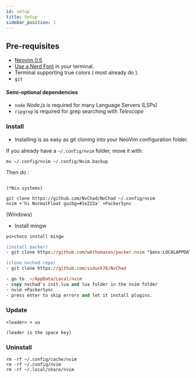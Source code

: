 ```yaml
---
id: setup
title: Setup
sidebar_position: 1
---
```


## Pre-requisites 

- [Neovim 0.5](https://neovim.io/)
- [Use a Nerd Font](https://www.nerdfonts.com/) in your terminal.
- Terminal supporting true colors ( most already do ).
- ```git```

#### Semi-optional dependencies

- ```node``` *Node.js* is required for many Language Servers (LSPs)
- ```ripgrep``` is required for grep searching with *Telescope*

### Install

- Installing is as easy as git cloning into your NeoVim configuration folder.

If you already have a `~/.config/nvim` folder, move it with:

```shell
mv ~/.config/nvim ~/.config/Nvim.backup
```
Then do : 

``` shell 

(*Nix systems)

git clone https://github.com/NvChad/NvChad ~/.config/nvim
nvim +'hi NormalFloat guibg=#1e222a' +PackerSync
```

(Windows)

- Install mingw

 ```ps
ps>choco install mingw

(install packer)
- git clone https://github.com/wbthomason/packer.nvim "$env:LOCALAPPDATA\nvim-data\site\pack\packer\start\packer.nvim"

(clone nvchad repo)
- git clone https://github.com/siduck76/NvChad

- go to  ~/AppData/Local/nvim
- copy nvchad's init.lua and lua folder in the nvim folder 
- nvim +PackerSync
- press enter to skip errors and let it install plugins.
 ```


### Update

```
<leader> + uu

(leader is the space key)
```

### Uninstall

```shell
rm -rf ~/.config/cache/nvim
rm -rf ~/.config/nvim
rm -rf ~/.local/share/nvim
```
